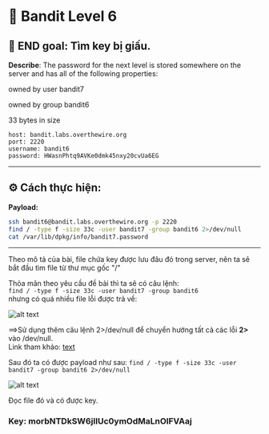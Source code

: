 # 🎯 Bandit Level 6

## 📌 END goal: Tìm key bị giấu.
**Describe**: The password for the next level is stored somewhere on the server and has all of the following properties:

owned by user bandit7

owned by group bandit6

33 bytes in size


```
host: bandit.labs.overthewire.org
port: 2220
username: bandit6
password: HWasnPhtq9AVKe0dmk45nxy20cvUa6EG

```
---

## ⚙️ Cách thực hiện:
**Payload:**
```bash
ssh bandit6@bandit.labs.overthewire.org -p 2220
find / -type f -size 33c -user bandit7 -group bandit6 2>/dev/null
cat /var/lib/dpkg/info/bandit7.password
```

---
Theo mô tả của bài, file chứa key được lưu đâu đó trong server, nên ta sẽ bắt đầu tìm file từ thư mục gốc "/"

Thỏa mãn theo yêu cầu đề bài thì ta sẽ có câu lệnh:  
```find / -type f -size 33c -user bandit7 -group bandit6```  
nhưng có quá nhiều file lỗi được trả về:

![alt text](./image/Level6-1.png)

==>Sử dụng thêm câu lệnh 2>/dev/null để chuyển hướng tất cả các lỗi **2>** vào /dev/null.  
Link tham khảo: [text](https://quantrimang.com/cong-nghe/dev-null-trong-linux-la-gi-165490)

Sau đó ta có được payload như sau: ```find / -type f -size 33c -user bandit7 -group bandit6 2>/dev/null```  

![alt text](./image/Level6-2.png)

Đọc file đó và có được key.

### Key: morbNTDkSW6jIlUc0ymOdMaLnOlFVAaj